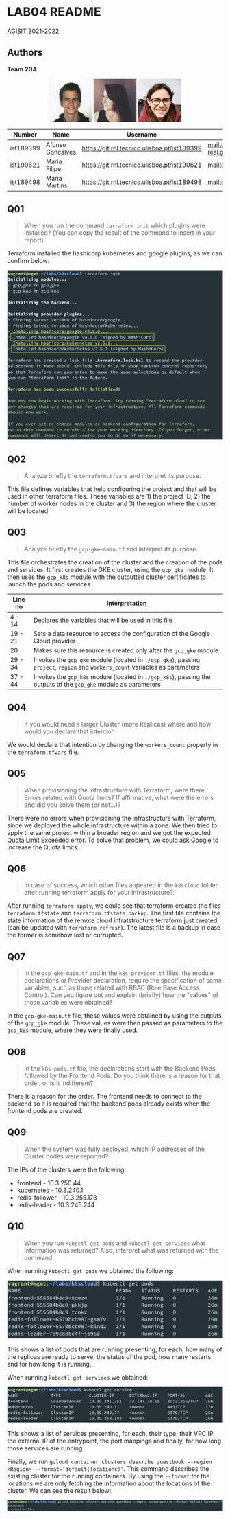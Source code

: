 # LAB04 README

AGISIT 2021-2022

## Authors

[//]: # (fill the following line with the Group Identifier, for example 03A or 12T, and then delete THIS line)
**Team 20A**

[//]: # (use photos of team members 150px height, square; and then delete THIS line)
<p align=center>
    <img src="../../doc/img/ist189399.png">
    <img src="../../doc/img/ist190621.png">
    <img src="../../doc/img/ist189498.png">
</p>


[//]: # (fill the following table with identifiers of each team member; and then delete THIS line)

| Number | Name              | Username                                     | Email                               |
| -------|-------------------|----------------------------------------------| ------------------------------------|
| ist189399 | Afonso Goncalves | <https://git.rnl.tecnico.ulisboa.pt/ist189399> | <mailto:afonso.corte-real.goncalves@tecnico.ulisboa.pt> |
| ist190621 | Maria Filipe | <https://git.rnl.tecnico.ulisboa.pt/ist190621> | <mailto:maria.j.d.c.filipe@tecnico.ulisboa.pt> |
| ist189498 | Maria Martins | <https://git.rnl.tecnico.ulisboa.pt/ist189498> | <mailto:maria.d.martins@tecnico.ulisboa.pt> |

## Q01
 > When you run the command `terraform init` which plugins were installed? (You can copy the result of the command to insert in your report).

Terraform installed the hashicorp kubernetes and google plugins, as we can confirm below:
<p align=center>
    <img src="doc/terraform_init.png">
</p>


## Q02
 > Analyze briefly the `terraform.tfvars` and interpret its purpose.

This file defines variables that help configuring the project and that will be used in other terraform files. These variables are 1) the project ID, 2) the number of worker nodes in the cluster and 3) the region where the cluster will be located

## Q03
 > Analyze briefly the `gcp-gke-main.tf` and interpret its purpose.

This file orchestrates the creation of the cluster and the creation of the pods and services. It first creates the GKE cluster, using the `gcp_gke` module. It then uses the `gcp_k8s` module with the outputted cluster certificates to launch the pods and services.

| Line no   | Interpretation |
|-----------|----------------|
| 4 - 14    | Declares the variables that will be used in this file |
| 19 - 21   | Sets a data resource to access the configuration of the Google Cloud provider |
| 20        | Makes sure this resource is created only after the `gcp_gke` module |
| 29 - 34   | Invokes the `gcp_gke` module (located in `./gcp_gke`), passing `project`, `region` and `workers_count` variables as parameters |
| 37 - 44   | Invokes the `gcp_k8s` module (located in `./gcp_k8s`), passing the outputs of the `gcp_gke` module as parameters |



## Q04
 > If you would need a larger Cluster (more Replicas) where and how would you declare that intention

We would declare that intention by changing the `workers_count` property in the `terraform.tfvars` file.

## Q05
 > When provisioning the infrastructure with Terraform, were there Errors related with Quota limits? If affirmative, what were the errors and did you solve them (or not...)?

There were no errors when provisioning the infrastructure with Terraform, since we deployed the whole infrastructure within a zone. We then tried to apply the same project within a broader region and we got the expected Quota Limit Exceeded error. To solve that problem, we could ask Google to increase the Quota limits.

## Q06
 > In case of success, which other files appeared in the `k8scloud` folder after running terraform apply for your infrastructure?.

After running `terraform apply`, we could see that terraform created the files `terraform.tfstate` and `terraform.tfstate.backup`. The first file contains the state information of the remote cloud infratstructure terraform just created (can be updated with `terraform refresh`). The latest file is a backup in case the former is somehow lost or currupted.


## Q07
 > In the `gcp-gke-main.tf` and in the `k8s-provider.tf` files, the module declarations or Provider declaration, require the specification of some variables, such as those related with RBAC (Role Base Access Control). Can you figure out and explain (briefly) how the "values" of those variables were obtained?

In the `gcp-gke-main.tf` file, these values were obtained by using the outputs of the `gcp_gke` module. These values were then passed as parameters to the `gcp_k8s` module, where they were finally used.

## Q08
 > In the `k8s-pods.tf` file, the declarations start with the Backend Pods, followed by the Frontend Pods. Do you think there is a reason for that order, or is it indifferent? 

There is a reason for the order. The frontend needs to connect to the backend so it is required that the backend pods already exists when the frontend pods are created.

## Q09
 > When the system was fully deployed, which IP addresses of the Cluster nodes were reported?

The IPs of the clusters were the following:

* frontend - 10.3.250.44
* kubernetes - 10.3.240.1
* redis-follower - 10.3.255.173
* redis-leader - 10.3.245.244

## Q10
 > When you run `kubectl get pods` and `kubectl get services` what information was returned?  Also, interpret what was returned with the command:

When running `kubectl get pods` we obtained the following:
<p align=center>
    <img src="doc/kubectl_get_pods.png">
</p>

This shows a list of pods that are running presenting, for each, how many of the replicas are ready to serve, the status of the pod, how many restarts and for how long it is running.

When running `kubectl get services` we obtained:
<p align=center>
    <img src="doc/kubectl_get_service.png">
</p>

This shows a list of services presenting, for each, their type, their VPC IP, the external IP of the entrypoint, the port mappings and finally, for how long those services are running

Finally, we run `gcloud container clusters describe guestbook --region <Region> --format='default(locations)'`. This command describes the existing cluster for the running containers. By using the `--format` for the locations we are only fetching the information about the locations of the cluster. We can see the result below:

<p align=center>
    <img src="doc/gcloud_container.png">
</p>
